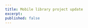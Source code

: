 ```yaml
--- 
title: Mobile library project update 
excerpt: 
published: false
---
```






<!--stackedit_data:
eyJoaXN0b3J5IjpbNTExNjk0MjExLC0xMzQ5NzEwNjQ1LDQ0ND
cwMDEzXX0=
-->